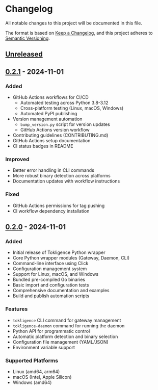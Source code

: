 # Changelog

All notable changes to this project will be documented in this file.

The format is based on [Keep a Changelog](https://keepachangelog.com/en/1.1.0/),
and this project adheres to [Semantic Versioning](https://semver.org/spec/v2.0.0.html).

## [Unreleased]

## [0.2.1] - 2024-11-01

### Added
- GitHub Actions workflows for CI/CD
  - Automated testing across Python 3.8-3.12
  - Cross-platform testing (Linux, macOS, Windows)
  - Automated PyPI publishing
- Version management automation
  - `bump_version.py` script for version updates
  - GitHub Actions version workflow
- Contributing guidelines (CONTRIBUTING.md)
- GitHub Actions setup documentation
- CI status badges in README

### Improved
- Better error handling in CLI commands
- More robust binary detection across platforms
- Documentation updates with workflow instructions

### Fixed
- GitHub Actions permissions for tag pushing
- CI workflow dependency installation

## [0.2.0] - 2024-11-01

### Added
- Initial release of Tokligence Python wrapper
- Core Python wrapper modules (Gateway, Daemon, CLI)
- Command-line interface using Click
- Configuration management system
- Support for Linux, macOS, and Windows
- Bundled pre-compiled Go binaries
- Basic import and configuration tests
- Comprehensive documentation and examples
- Build and publish automation scripts

### Features
- `tokligence` CLI command for gateway management
- `tokligence-daemon` command for running the daemon
- Python API for programmatic control
- Automatic platform detection and binary selection
- Configuration file management (YAML/JSON)
- Environment variable support

### Supported Platforms
- Linux (amd64, arm64)
- macOS (Intel, Apple Silicon)
- Windows (amd64)

[Unreleased]: https://github.com/tokligence/tokligence-gateway-python/compare/v0.2.1...HEAD
[0.2.1]: https://github.com/tokligence/tokligence-gateway-python/compare/v0.2.0...v0.2.1
[0.2.0]: https://github.com/tokligence/tokligence-gateway-python/releases/tag/v0.2.0